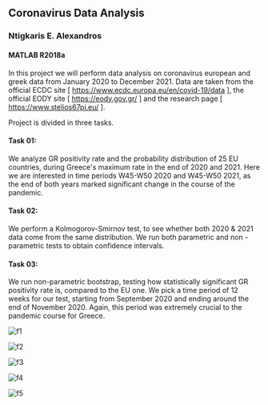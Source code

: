 ## Coronavirus Data Analysis
### Ntigkaris E. Alexandros
#### MATLAB R2018a

In this project we will perform data analysis on coronavirus european and greek data from January 2020 to December 2021. Data are taken from the official ECDC site [ https://www.ecdc.europa.eu/en/covid-19/data ], the official EODY site [ https://eody.gov.gr/ ] and the research page [ https://www.stelios67pi.eu/ ].

Project is divided in three tasks.

#### Task 01:
We analyze GR positivity rate and the probability distribution of 25 EU countries, during Greece's maximum rate in the end of 2020 and 2021. Here we are interested in time periods W45-W50 2020 and W45-W50 2021, as the end of both years marked significant change in the course of the pandemic.

#### Task 02:
We perform a Kolmogorov-Smirnov test, to see whether both 2020 & 2021 data come from the same distribution. We run both parametric and non -parametric tests to obtain confidence intervals.

#### Task 03:
We run non-parametric bootstrap, testing how statistically significant GR positivity rate is, compared to the EU one. We pick a time period of 12 weeks for our test, starting from September 2020 and ending around the end of November 2020. Again, this period was extremely crucial to the pandemic course for Greece.

![f1](https://user-images.githubusercontent.com/87975862/156454860-adb3872d-f236-4225-83fc-5531b3d8e938.png)

![f2](https://user-images.githubusercontent.com/87975862/156454875-5041e218-a6f6-4ff3-ba16-4944f4aad458.png)

![f3](https://user-images.githubusercontent.com/87975862/156454894-14f9bd39-6fcc-440f-8f7e-ba86b3fb1578.png)

![f4](https://user-images.githubusercontent.com/87975862/156454929-b0ed6b52-2fb7-46b5-a9b0-d71e10bc4ddd.png)

![f5](https://user-images.githubusercontent.com/87975862/156454949-e014a6dd-f42f-47e2-a07b-e188f6005e11.png)
